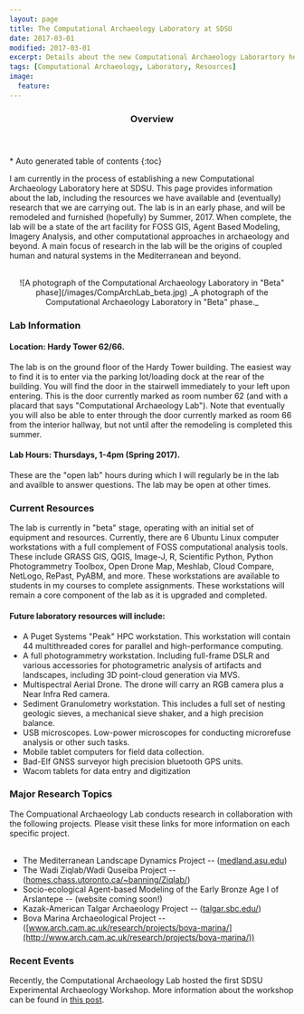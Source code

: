 ```yaml
---
layout: page
title: The Computational Archaeology Laboratory at SDSU
date: 2017-03-01
modified: 2017-03-01
excerpt: Details about the new Computational Archaeology Laborartory here at San Diego State University.
tags: [Computational Archaeology, Laboratory, Resources]
image:
  feature:
---
```


<section id="table-of-contents" class="toc">
  <header>
    <h3>Overview</h3>
  </header>
<div id="drawer" markdown="1">
*  Auto generated table of contents
{:toc}
</div>
</section><!-- /#table-of-contents -->

I am currently in the process of establishing a new Computational Archaeology Laboratory here at SDSU. This page provides information about the lab, including the resources we have available and (eventually) research that we are carrying out. The lab is in an early phase, and will be remodeled and furnished (hopefully) by Summer, 2017. When complete, the lab will be a state of the art facility for FOSS GIS, Agent Based Modeling, Imagery Analysis, and other computational approaches in archaeology and beyond. A main focus of research in the lab will be the origins of coupled human and natural systems in the Mediterranean and beyond. 
<br><br>
<center>
![A photograph of the Computational Archaeology Laboratory in "Beta" phase](/images/CompArchLab_beta.jpg)
_A photograph of the Computational Archaeology Laboratory in "Beta" phase._
</center>

### Lab Information

#### Location: Hardy Tower 62/66.

The lab is on the ground floor of the Hardy Tower building. The easiest way to find it is to enter via the parking lot/loading dock at the rear of the building. You will find the door in the stairwell immediately to your left upon entering. This is the door currently marked as room number 62 (and with a placard that says "Computational Archaeology Lab"). Note that eventually you will also be able to enter through the door currently marked as room 66 from the interior hallway, but not until after the remodeling is completed this summer.

#### Lab Hours: Thursdays, 1-4pm (Spring 2017).

These are the "open lab" hours during which I will regularly be in the lab and availble to answer questions. The lab may be open at other times.

### Current Resources

The lab is currently in "beta" stage, operating with an initial set of equipment and resources. Currently, there are 6 Ubuntu Linux computer workstations with a full complement of FOSS computational analysis tools. These include GRASS GIS, QGIS, Image-J, R, Scientific Python, Python Photogrammetry Toolbox, Open Drone Map, Meshlab, Cloud Compare, NetLogo, RePast, PyABM, and more. These workstations are available to students in my courses to complete assignments. These workstations will remain a core component of the lab as it is upgraded and completed.

#### Future laboratory resources will include:

* A Puget Systems "Peak" HPC workstation. This workstation will contain 44 multithreaded cores for parallel and high-performance computing.
* A full photogrammetry workstation. Including full-frame DSLR and various accessories for photogrametric analysis of artifacts and landscapes, including 3D point-cloud generation via MVS.
* Multispectral Aerial Drone. The drone will carry an RGB camera plus a Near Infra Red camera.
* Sediment Granulometry workstation. This includes a full set of nesting geologic sieves, a mechanical sieve shaker, and a high precision balance.
* USB microscopes. Low-power microscopes for conducting microrefuse analysis or other such tasks.
* Mobile tablet computers for field data collection. 
* Bad-Elf GNSS surveyor high precision bluetooth GPS units.
* Wacom tablets for data entry and digitization

### Major Research Topics

The Compuational Archaeology Lab conducts research in collaboration with the following projects. Please visit these links for more information on each specific project. 
<br><br>
* The Mediterranean Landscape Dynamics Project -- ([medland.asu.edu](http://medland.asu.edu))
* The Wadi Ziqlab/Wadi Quseiba Project -- ([homes.chass.utoronto.ca/~banning/Ziqlab/](http://homes.chass.utoronto.ca/%7Ebanning/Ziqlab/))
* Socio-ecological Agent-based Modeling of the Early Bronze Age I of Arslantepe -- (website coming soon!)
* Kazak-American Talgar Archaeology Project -- ([talgar.sbc.edu/](http://talgar.sbc.edu/))
* Bova Marina Archaeological Project -- ([www.arch.cam.ac.uk/research/projects/bova-marina/](http://www.arch.cam.ac.uk/research/projects/bova-marina/))

### Recent Events

Recently, the Computational Archaeology Lab hosted the first SDSU Experimental Archaeology Workshop. More information about the workshop can be found in [this post](2017-SDSU-Experimental-Archaeology-Workshop).


